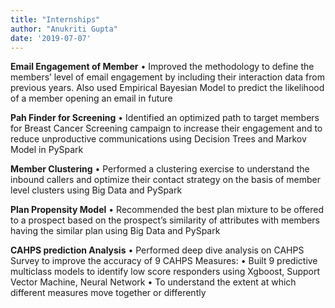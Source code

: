 ```yaml
---
title: "Internships"
author: "Anukriti Gupta"
date: '2019-07-07'
---
```


**Email Engagement of Member**
•	Improved the methodology to define the members’ level of email engagement by including their interaction data from previous years. Also used Empirical Bayesian Model to predict the likelihood of a member opening an email in future 


**Pah Finder for Screening**
•	Identified an optimized path to target members for Breast Cancer Screening campaign to increase their engagement and to reduce unproductive communications using Decision Trees and Markov Model in PySpark

**Member Clustering**
•	Performed a  clustering exercise to understand the inbound callers and optimize their contact strategy on the basis of member level clusters using Big Data and PySpark 

**Plan Propensity Model**
•	Recommended the best plan mixture to be offered to a prospect based on the prospect’s similarity of attributes with members having the similar plan using Big Data and PySpark

**CAHPS prediction Analysis**
•	Performed deep dive analysis on CAHPS Survey to improve the accuracy of 9 CAHPS Measures:
•	Built 9 predictive multiclass models to identify low score responders using Xgboost, Support Vector Machine, Neural Network
•	To understand the extent at which different measures move together or differently

